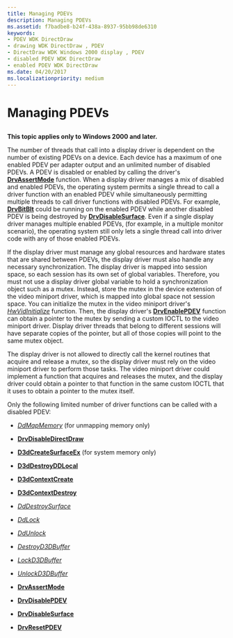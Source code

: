 ```yaml
---
title: Managing PDEVs
description: Managing PDEVs
ms.assetid: f7badbe8-b24f-438a-8937-95bb98de6310
keywords:
- PDEV WDK DirectDraw
- drawing WDK DirectDraw , PDEV
- DirectDraw WDK Windows 2000 display , PDEV
- disabled PDEV WDK DirectDraw
- enabled PDEV WDK DirectDraw
ms.date: 04/20/2017
ms.localizationpriority: medium
---
```


# Managing PDEVs


## <span id="ddk_managing_pdevs_gg"></span><span id="DDK_MANAGING_PDEVS_GG"></span>


**This topic applies only to Windows 2000 and later.**

The number of threads that call into a display driver is dependent on the number of existing PDEVs on a device. Each device has a maximum of one enabled PDEV per adapter output and an unlimited number of disabled PDEVs. A PDEV is disabled or enabled by calling the driver's [**DrvAssertMode**](https://docs.microsoft.com/windows/desktop/api/winddi/nf-winddi-drvassertmode) function. When a display driver manages a mix of disabled and enabled PDEVs, the operating system permits a single thread to call a driver function with an enabled PDEV while simultaneously permitting multiple threads to call driver functions with disabled PDEVs. For example, [**DrvBitBlt**](https://docs.microsoft.com/windows/desktop/api/winddi/nf-winddi-drvbitblt) could be running on the enabled PDEV while another disabled PDEV is being destroyed by [**DrvDisableSurface**](https://docs.microsoft.com/windows/desktop/api/winddi/nf-winddi-drvdisablesurface). Even if a single display driver manages multiple enabled PDEVs, (for example, in a multiple monitor scenario), the operating system still only lets a single thread call into driver code with any of those enabled PDEVs.

If the display driver must manage any global resources and hardware states that are shared between PDEVs, the display driver must also handle any necessary synchronization. The display driver is mapped into session space, so each session has its own set of global variables. Therefore, you must not use a display driver global variable to hold a synchronization object such as a mutex. Instead, store the mutex in the device extension of the video miniport driver, which is mapped into global space not session space. You can initialize the mutex in the video miniport driver's [*HwVidInitialize*](https://docs.microsoft.com/windows-hardware/drivers/ddi/video/nc-video-pvideo_hw_initialize) function. Then, the display driver's [**DrvEnablePDEV**](https://docs.microsoft.com/windows/desktop/api/winddi/nf-winddi-drvenablepdev) function can obtain a pointer to the mutex by sending a custom IOCTL to the video miniport driver. Display driver threads that belong to different sessions will have separate copies of the pointer, but all of those copies will point to the same mutex object.

The display driver is not allowed to directly call the kernel routines that acquire and release a mutex, so the display driver must rely on the video miniport driver to perform those tasks. The video miniport driver could implement a function that acquires and releases the mutex, and the display driver could obtain a pointer to that function in the same custom IOCTL that it uses to obtain a pointer to the mutex itself.

Only the following limited number of driver functions can be called with a disabled PDEV:

-   [*DdMapMemory*](https://docs.microsoft.com/windows/desktop/api/ddrawint/nc-ddrawint-pdd_mapmemory) (for unmapping memory only)

-   [**DrvDisableDirectDraw**](https://docs.microsoft.com/windows/desktop/api/winddi/nf-winddi-drvdisabledirectdraw)

-   [**D3dCreateSurfaceEx**](https://docs.microsoft.com/windows/desktop/api/ddrawint/nc-ddrawint-pdd_createsurfaceex) (for system memory only)

-   [**D3dDestroyDDLocal**](https://docs.microsoft.com/windows/desktop/api/ddrawint/nc-ddrawint-pdd_destroyddlocal)

-   [**D3dContextCreate**](https://docs.microsoft.com/windows-hardware/drivers/ddi/d3dhal/nc-d3dhal-lpd3dhal_contextcreatecb)

-   [**D3dContextDestroy**](https://docs.microsoft.com/windows-hardware/drivers/ddi/d3dhal/nc-d3dhal-lpd3dhal_contextdestroycb)

-   [*DdDestroySurface*](https://docs.microsoft.com/windows/desktop/api/ddrawint/nc-ddrawint-pdd_surfcb_destroysurface)

-   [*DdLock*](https://docs.microsoft.com/windows/desktop/api/ddrawint/nc-ddrawint-pdd_surfcb_lock)

-   [*DdUnlock*](https://docs.microsoft.com/windows/desktop/api/ddrawint/nc-ddrawint-pdd_surfcb_unlock)

-   [*DestroyD3DBuffer*](https://docs.microsoft.com/previous-versions/windows/hardware/drivers/ff552754(v=vs.85))

-   [*LockD3DBuffer*](https://docs.microsoft.com/previous-versions/windows/hardware/drivers/ff568216(v=vs.85))

-   [*UnlockD3DBuffer*](https://docs.microsoft.com/previous-versions/windows/hardware/drivers/ff570106(v=vs.85))

-   [**DrvAssertMode**](https://docs.microsoft.com/windows/desktop/api/winddi/nf-winddi-drvassertmode)

-   [**DrvDisablePDEV**](https://docs.microsoft.com/windows/desktop/api/winddi/nf-winddi-drvdisablepdev)

-   [**DrvDisableSurface**](https://docs.microsoft.com/windows/desktop/api/winddi/nf-winddi-drvdisablesurface)

-   [**DrvResetPDEV**](https://docs.microsoft.com/windows/desktop/api/winddi/nf-winddi-drvresetpdev)

 

 





